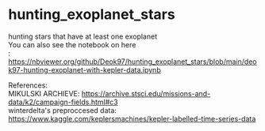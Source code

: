# hunting_exoplanet_stars
hunting stars that have at least one exoplanet   
You can also see the notebook on here  
: https://nbviewer.org/github/Deok97/hunting_exoplanet_stars/blob/main/deok97-hunting-exoplanet-with-kepler-data.ipynb 

References:  
  MIKULSKI ARCHIEVE: https://archive.stsci.edu/missions-and-data/k2/campaign-fields.html#c3   
  winterdelta's preproccesed data: https://www.kaggle.com/keplersmachines/kepler-labelled-time-series-data  
